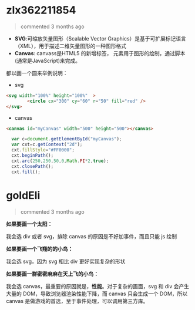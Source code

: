 
# zlx362211854 
 > commented 3 months ago 

* **SVG**:可缩放矢量图形（Scalable Vector Graphics）是基于可扩展标记语言（XML），用于描述二维矢量图形的一种图形格式
* **Canvas**:  canvass是HTML5 的新增标签，<canvas> 元素用于图形的绘制，通过脚本 (通常是JavaScript)来完成。

都以画一个圆来举例说明：
* svg

```html
<svg width="100%" height="100%"  >
        <circle cx="300" cy="60" r="50" fill="red" />
</svg>

```
* canvas

```html
<canvas id="myCanvas" width="500" height="500"></canvas>

```

```javascript
  var c=document.getElementById("myCanvas");
  var cxt=c.getContext("2d");
  cxt.fillStyle="#FF0000";
  cxt.beginPath();
  cxt.arc(250,250,50,0,Math.PI*2,true);
  cxt.closePath();
  cxt.fill();

```
# goldEli 
 > commented 3 months ago 

**如果要画一个太阳：**

我会选 div 或者 svg，排除 canvas 的原因是不好加事件，而且只能 js 绘制

**如果要画一个飞翔的的小鸟：**

我会选 svg，因为 svg 相比 div 更好实现复杂的形状

**如果要画一群密密麻麻在天上飞的小鸟：**

我会选 canvas，最重要的原因就是，**性能**。对于复杂的画面，svg 和 div 会产生大量的 DOM，导致浏览器渲染性能下降，而 canvas 只会生成一个 DOM，所以 canvas 是做游戏的首选，至于事件处理，可以调用第三方库。